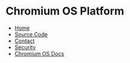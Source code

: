 # Chromium OS Platform

[logo]: https://chromium-review.googlesource.com/plugins/chromium-style/static/web/chromium_logo.png
[home]: ./README.md

*   [Home][home]
*   [Source Code](https://chromium.googlesource.com/chromiumos/platform2)
*   [Contact](https://chromium.googlesource.com/chromiumos/docs/+/HEAD/contact.md)
*   [Security](https://chromium.googlesource.com/chromiumos/docs/+/HEAD/reporting_bugs.md#security)
*   [Chromium OS Docs](https://chromium.googlesource.com/chromiumos/docs/+/HEAD/README.md)
